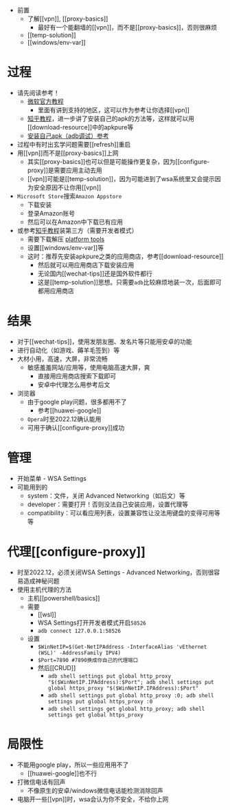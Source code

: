 - 前置
  - 了解[[vpn]], [[proxy-basics]]
    - 最好有一个能翻墙的[[vpn]]，而不是[[proxy-basics]]，否则很麻烦
  - [[temp-solution]]
  - [[windows/env-var]]
# 过程
- 请先阅读参考！
  - [微软官方教程](https://support.microsoft.com/zh-cn/windows/%E5%9C%A8-windows-%E4%B8%8A%E5%AE%89%E8%A3%85%E7%A7%BB%E5%8A%A8%E5%BA%94%E7%94%A8%E5%92%8Camazon-appstore-f8d0abb5-44ad-47d8-b9fb-ad6b1459ff6c)
    - 里面有讲到支持的地区，这可以作为参考让你选择[[vpn]]
  - [知乎教程](https://zhuanlan.zhihu.com/p/424959704)，进一步讲了安装自己的apk的方法等，这样就可以用[[download-resource]]中的apkpure等
  - [安装自己apk（adb调试）参考](https://www.jianeryi.com/1346.html)
- 过程中有时出玄学问题需要[[refresh]]重启
- 用[[vpn]]而不是[[proxy-basics]]上网
  - 其实[[proxy-basics]]也可以但是可能操作更复杂，因为[[configure-proxy]]是需要应用主动去用
  - [[vpn]]可能是[[temp-solution]]，因为可能进到了wsa系统里又会提示因为安全原因不让你用[[vpn]]
- `Microsoft Store`搜索`Amazon Appstore`
  - 下载安装
  - 登录Amazon账号
  - 然后可以在Amazon中下载已有应用
- 或参考[知乎教程](https://zhuanlan.zhihu.com/p/424959704)装第三方（需要开发者模式）
  - 需要下载解压 [platform tools](https://developer.android.com/studio/releases/platform-tools#downloads.html)
  - 设置[[windows/env-var]]等
  - 这时：推荐先安装apkpure之类的应用商店，参考[[download-resource]]
    - 然后就可以用应用商店下载安装应用
    - 无论国内[[wechat-tips]]还是国外软件都行
    - 这是[[temp-solution]]思想。只需要`adb`比较麻烦地装一次，后面即可都用应用商店
# 结果
- 对于[[wechat-tips]]，使用发朋友圈、发名片等只能用安卓的功能
- 进行自动化（如游戏、薅羊毛签到）等
- 大材小用，高速，大屏，非常流畅
  - 敏感羞羞网站/应用等，使用电脑高速大屏，爽
    - 直接用应用商店搜索下载即可
    - 安卓中代理怎么用参考后文
- 浏览器
  - 由于google play问题，很多都用不了
    - 参考[[huawei-google]]
  - `Opera`时至2022.12确认能用
  - 可用于确认[[configure-proxy]]成功
# 管理
- 开始菜单 - WSA Settings
- 可能用到的
  - system：文件，关闭 Advanced Networking（如后文）等
  - developer：需要打开！否则没法自己安装应用，设置代理等
  - compatibility：可以看应用列表，设置兼容性让没法用键盘的变得可用等等
# 代理[[configure-proxy]]
- 时至2022.12，必须关闭WSA Settings - Advanced Networking，否则很容易造成神秘问题
- 使用主机代理的方法
  - 主机[[powershell/basics]]
  - 需要
    - [[wsl]]
    - WSA Settings打开开发者模式开启`58526`
    - `adb connect 127.0.0.1:58526`
  - 设置
    - `$WinNetIP=$(Get-NetIPAddress -InterfaceAlias 'vEthernet (WSL)' -AddressFamily IPV4)`
    - `$Port=7890 #7890换成你自己的代理端口`
    - 然后[[CRUD]]
      - `adb shell settings put global http_proxy "$($WinNetIP.IPAddress):$Port"; adb shell settings put global https_proxy "$($WinNetIP.IPAddress):$Port"`
      - `adb shell settings put global http_proxy :0; adb shell settings put global https_proxy :0`
      - `adb shell settings get global http_proxy; adb shell settings get global https_proxy`
# 局限性
- 不能用google play，所以一些应用用不了
  - [[huawei-google]]也不行
- 打微信电话有回声
  - 不像原生的安卓/windows微信电话能检测消除回声
- 电脑开一些[[vpn]]时，wsa会认为你不安全，不给你上网
